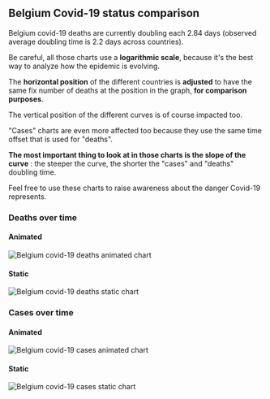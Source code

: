 ## Belgium Covid-19 status comparison 

Belgium covid-19 deaths are currently doubling each 2.84 days (observed average doubling time is 2.2 days across countries).



Be careful, all those charts use a **logarithmic scale**, because it's the best way to analyze how the epidemic is evolving.
 
The **horizontal position** of the different countries is **adjusted** to have the same fix number of deaths at the position in the graph, **for comparison purposes**.

The vertical position of the different curves is of course impacted too.

"Cases" charts are even more affected too because they use the same time offset that is used for "deaths".

**The most important thing to look at in those charts is the slope of the curve** : the steeper the curve, the shorter the "cases" and "deaths" doubling time.

Feel free to use these charts to raise awareness about the danger Covid-19 represents. 


 
### Deaths over time
 
#### Animated
![Belgium covid-19 deaths animated chart](https://raw.githubusercontent.com/madlag/coronavirus_study/master/notebooks/graphs/2020-03-31/countries/Belgium/2020-03-31_Belgium_deaths.gif "Belgium covid-19 deaths animated chart")   
 
#### Static
![Belgium covid-19 deaths static chart](https://raw.githubusercontent.com/madlag/coronavirus_study/master/notebooks/graphs/2020-03-31/countries/Belgium/2020-03-31_Belgium_deaths.png "Belgium covid-19 deaths static chart")   

 
### Cases over time
 
#### Animated
![Belgium covid-19 cases animated chart](https://raw.githubusercontent.com/madlag/coronavirus_study/master/notebooks/graphs/2020-03-31/countries/Belgium/2020-03-31_Belgium_cases.gif "Belgium covid-19 cases animated chart")   
 
#### Static
![Belgium covid-19 cases static chart](https://raw.githubusercontent.com/madlag/coronavirus_study/master/notebooks/graphs/2020-03-31/countries/Belgium/2020-03-31_Belgium_cases.png "Belgium covid-19 cases static chart")   

